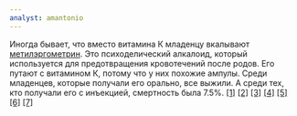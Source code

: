 ```yaml
---
analyst: amantonio
---
```


Иногда бывает, что вместо витамина К младенцу вкалывают [метилэргометрин](https://ru.wikipedia.org/wiki/Метилэргометрин). Это психоделический алкалоид, который используется для предотвращения кровотечений после родов. Его путают с витамином К, потому что у них похожие ампулы. Среди младенцев, которые получали его орально, все выжили. А среди тех, кто получали его с инъекцией, смертность была 7.5%. [[1]](https://www.ncbi.nlm.nih.gov/pubmed/16041632/) [[2]](https://www.ncbi.nlm.nih.gov/pubmed/27765939/) [[3]](https://www.ncbi.nlm.nih.gov/pubmed/20972685) [[4]](http://pediatrics.aappublications.org/content/98/3/457.long) [[5]](http://journals.sagepub.com/doi/abs/10.1177/000992287101000505) [[6]](https://www.ncbi.nlm.nih.gov/pubmed/11590951/) [[7]](https://www.ncbi.nlm.nih.gov/pubmed/20044369/)
